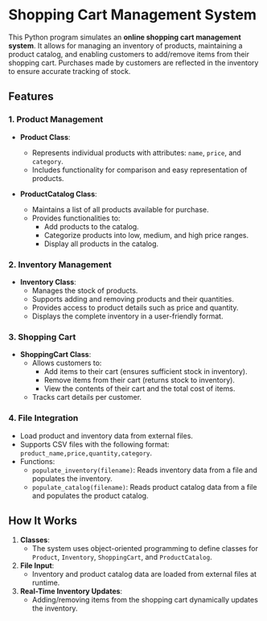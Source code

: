 # Shopping Cart Management System

This Python program simulates an **online shopping cart management system**. It allows for managing an inventory of products, maintaining a product catalog, and enabling customers to add/remove items from their shopping cart. Purchases made by customers are reflected in the inventory to ensure accurate tracking of stock.

## Features

### 1. **Product Management**
- **Product Class**:
  - Represents individual products with attributes: `name`, `price`, and `category`.
  - Includes functionality for comparison and easy representation of products.
  
- **ProductCatalog Class**:
  - Maintains a list of all products available for purchase.
  - Provides functionalities to:
    - Add products to the catalog.
    - Categorize products into low, medium, and high price ranges.
    - Display all products in the catalog.

### 2. **Inventory Management**
- **Inventory Class**:
  - Manages the stock of products.
  - Supports adding and removing products and their quantities.
  - Provides access to product details such as price and quantity.
  - Displays the complete inventory in a user-friendly format.

### 3. **Shopping Cart**
- **ShoppingCart Class**:
  - Allows customers to:
    - Add items to their cart (ensures sufficient stock in inventory).
    - Remove items from their cart (returns stock to inventory).
    - View the contents of their cart and the total cost of items.
  - Tracks cart details per customer.

### 4. **File Integration**
- Load product and inventory data from external files.
- Supports CSV files with the following format: `product_name,price,quantity,category`.
- Functions:
  - `populate_inventory(filename)`: Reads inventory data from a file and populates the inventory.
  - `populate_catalog(filename)`: Reads product catalog data from a file and populates the product catalog.

## How It Works
1. **Classes**:
   - The system uses object-oriented programming to define classes for `Product`, `Inventory`, `ShoppingCart`, and `ProductCatalog`.
2. **File Input**:
   - Inventory and product catalog data are loaded from external files at runtime.
3. **Real-Time Inventory Updates**:
   - Adding/removing items from the shopping cart dynamically updates the inventory.
